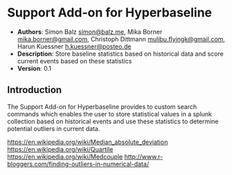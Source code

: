 # Support Add-on for Hyperbaseline
- **Authors**:		Simon Balz <simon@balz.me>, Mika Borner <mika.borner@gmail.com>, Christoph Dittmann <mulibu.flyingk@gmail.com>, Harun Kuessner <h.kuessner@posteo.de>
- **Description**:	Store baseline statistics based on historical data and score current events based on these statistics
- **Version**: 		0.1

## Introduction
The Support Add-on for Hyperbaseline provides to custom search commands which enables the user to store statistical values in a splunk collection based on historical events and use these statistics to determine potential outliers in current data.

https://en.wikipedia.org/wiki/Median_absolute_deviation
https://en.wikipedia.org/wiki/Quartile
https://en.wikipedia.org/wiki/Medcouple
http://www.r-bloggers.com/finding-outliers-in-numerical-data/
